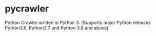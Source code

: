 # pycrawler
Python Crawler written in Python 3. (Supports major Python releases Python3.6, Python3.7 and Python 3.8 and above)

